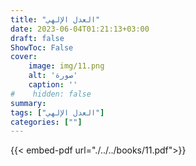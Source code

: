 ```yaml
---
title: "العدل الإلهي"
date: 2023-06-04T01:21:13+03:00
draft: false
ShowToc: False
cover:
    image: img/11.png
    alt: 'صورة'
    caption: ''
#    hidden: false
summary: 
tags: ["العدل الإلهي"]
categories: [""]
---
```

{{< embed-pdf url="./../../books/11.pdf">}} 


